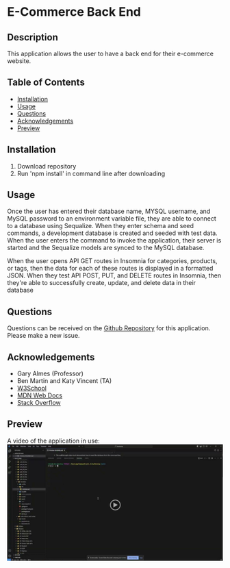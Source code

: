 # E-Commerce Back End

## Description
This application allows the user to have a back end for their e-commerce website.

## Table of Contents
- [Installation](#installation)
- [Usage](#usage)
- [Questions](#questions)
- [Acknowledgements](#acknowledgements)
- [Preview](#preview)

  
## Installation
1) Download repository
2) Run 'npm install' in command line after downloading


## Usage
Once the user has entered their database name, MYSQL username, and MySQL password to an environment variable file, they are able to connect to a database using Sequalize. When they enter schema and seed commands, a development database is created and seeded with test data. When the user enters the command to invoke the application, their server is started and the Sequalize models are synced to the MySQL database.

When the user opens API GET routes in Insomnia for categories, products, or tags, then the data for each of these routes is displayed in a formatted JSON. When they test API POST, PUT, and DELETE routes in Insomnia, then they're able to successfully create, update, and delete data in their database


## Questions
Questions can be received on the [Github Repository](https://github.com/Wald14/e-commerce_back_end) for this application. Please make a new issue.


## Acknowledgements
- Gary Almes (Professor)
- Ben Martin and Katy Vincent (TA)
- [W3School](https://www.w3schools.com/)
- [MDN Web Docs](https://developer.mozilla.org/)
- [Stack Overflow](https://stackoverflow.com)


## Preview
A video of the application in use: 
[![A video thumbnail shows the e-commerce back end application with a play button overlaying the view.](./images/video_screenshot.JPG)](https://drive.google.com/file/d/1gLxJBZ4TFgfexGwBqnAvlgOcUHyJ5Wzk/view)
